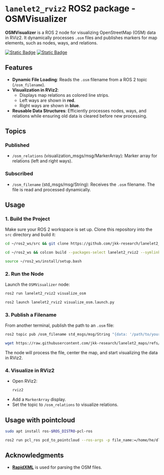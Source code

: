 # `lanelet2_rviz2` ROS2 package - OSMVisualizer

**OSMVisualizer** is a ROS 2 node for visualizing OpenStreetMap (OSM) data in RViz2. It dynamically processes `.osm` files and publishes markers for map elements, such as nodes, ways, and relations.

[![Static Badge](https://img.shields.io/badge/ROS_2-Humble-34aec5)](https://docs.ros.org/en/humble/)
[![Static Badge](https://img.shields.io/badge/ROS_2-Jazzy-34aec5)](https://docs.ros.org/en/jazzy/)

## Features
- **Dynamic File Loading**: Reads the `.osm` filename from a ROS 2 topic (`/osm_filename`).
- **Visualization in RViz2**:
  - Displays map relations as colored line strips.
  - Left ways are shown in **red**.
  - Right ways are shown in **blue**.
- **Reusable Data Structures**: Efficiently processes nodes, ways, and relations while ensuring old data is cleared before new processing.

## Topics

### Published
- `/osm_relations` (visualization_msgs/msg/MarkerArray):
  Marker array for relations (left and right ways).

### Subscribed
- `/osm_filename` (std_msgs/msg/String):
  Receives the `.osm` filename. The file is read and processed dynamically.

## Usage

### 1. Build the Project
Make sure your ROS 2 workspace is set up. Clone this repository into the `src` directory and build it:

```bash
cd ~/ros2_ws/src && git clone https://github.com/jkk-research/lanelet2_rviz2
```

```bash
cd ~/ros2_ws && colcon build --packages-select lanelet2_rviz2 --symlink-install
```

```bash
source ~/ros2_ws/install/setup.bash
```

### 2. Run the Node
Launch the `OSMVisualizer` node:

```bash
ros2 run lanelet2_rviz2 visualize_osm 
```

```bash
ros2 launch lanelet2_rviz2 visualize_osm.launch.py
```

### 3. Publish a Filename
From another terminal, publish the path to an `.osm` file:

```bash
ros2 topic pub /osm_filename std_msgs/msg/String "{data: '/path/to/your/osm/file.osm'}"
```

```bash
wget https://raw.githubusercontent.com/jkk-research/lanelet2_maps/refs/heads/main/GyorUni/GyorUni_20210421_11b_early.osm -O gyor_uni.osm
```


The node will process the file, center the map, and start visualizing the data in RViz2.

### 4. Visualize in RViz2
- Open RViz2:
  ```bash
  rviz2
  ```
- Add a `MarkerArray` display.
- Set the topic to `/osm_relations` to visualize relations.

## Usage with pointcloud

``` bash
sudo apt install ros-$ROS_DISTRO-pcl-ros
```

``` bash
ros2 run pcl_ros pcd_to_pointcloud --ros-args -p file_name:=/home/he/dlio_map2.pcd -p tf_frame:=map_gyor_0 -p publishing_period_ms:=500 --qos-reliability best_effort
```




## Acknowledgments
- **[RapidXML](https://rapidxml.sourceforge.net/)** is used for parsing the OSM files. 
